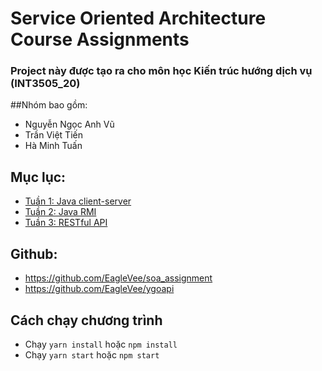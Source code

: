 # Service Oriented Architecture Course Assignments

### Project này được tạo ra cho môn học Kiến trúc hướng dịch vụ (INT3505_20)

##Nhóm bao gồm:

- Nguyễn Ngọc Anh Vũ
- Trần Việt Tiến
- Hà Minh Tuấn

## Mục lục:

- [Tuần 1: Java client-server](https://github.com/EagleVee/soa_assignment/src/week1)
- [Tuần 2: Java RMI](https://github.com/EagleVee/soa_assignment/src/week2_rmi)
- [Tuần 3: RESTful API](src)

## Github:

- https://github.com/EagleVee/soa_assignment
- https://github.com/EagleVee/ygoapi

## Cách chạy chương trình

- Chạy `yarn install` hoặc `npm install`
- Chạy `yarn start` hoặc `npm start`
